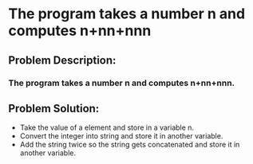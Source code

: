 # The program takes a number n and computes n+nn+nnn

## Problem Description:
### The program takes a number n and computes n+nn+nnn.

## Problem Solution: 
- Take the value of a element and store in a variable n.
- Convert the integer into string and store it in another variable.
- Add the string twice so the string gets concatenated and store it in another variable.
